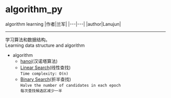 # algorithm_py
algorithm learning
|作者|兰军|
|---|---|
|author|Lanujun|
****

学习算法和数据结构。  
Learning data structure and algorithm

* algorithm
    * [hanoi](https://github.com/conglanjun/algorithm_py/blob/master/algorithm_learning/hanoi.md)(汉诺塔算法)  
    * [Linear Search](https://github.com/conglanjun/algorithm_py/blob/master/algorithm_learning/search.py)(线性查找)  
        `Time complexity: O(n)`
    * [Binary Search](https://github.com/conglanjun/algorithm_py/blob/master/algorithm_learning/search.py)(折半查找)  
        `Halve the number of candidates in each epoch`  
        `每次查找候选区减少一半`